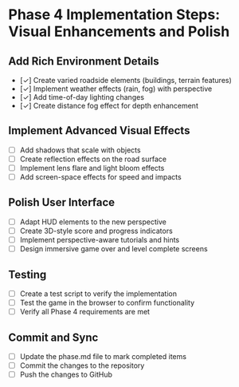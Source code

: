 # Phase 4 Implementation Steps: Visual Enhancements and Polish

## Add Rich Environment Details

- [✓] Create varied roadside elements (buildings, terrain features)
- [✓] Implement weather effects (rain, fog) with perspective
- [✓] Add time-of-day lighting changes
- [✓] Create distance fog effect for depth enhancement

## Implement Advanced Visual Effects

- [ ] Add shadows that scale with objects
- [ ] Create reflection effects on the road surface
- [ ] Implement lens flare and light bloom effects
- [ ] Add screen-space effects for speed and impacts

## Polish User Interface

- [ ] Adapt HUD elements to the new perspective
- [ ] Create 3D-style score and progress indicators
- [ ] Implement perspective-aware tutorials and hints
- [ ] Design immersive game over and level complete screens

## Testing

- [ ] Create a test script to verify the implementation
- [ ] Test the game in the browser to confirm functionality
- [ ] Verify all Phase 4 requirements are met

## Commit and Sync

- [ ] Update the phase.md file to mark completed items
- [ ] Commit the changes to the repository
- [ ] Push the changes to GitHub
